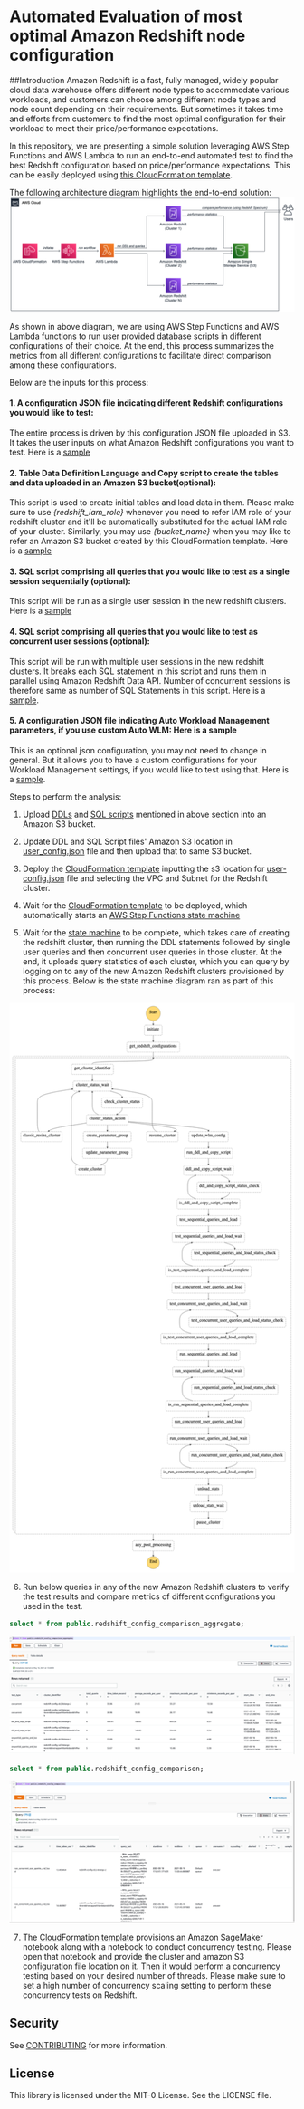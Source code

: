 # Automated Evaluation of most optimal Amazon Redshift node configuration

##Introduction
Amazon Redshift is a fast, fully managed, widely popular cloud data warehouse offers different node types to accommodate various workloads, and customers can choose among different node types and node count depending on their
requirements. But sometimes it takes time and efforts from customers to find the most optimal configuration for their workload to meet their price/performance expectations.

In this repository, we are presenting a simple solution leveraging AWS Step Functions and AWS Lambda to run an end-to-end automated test to find the best Redshift configuration based on price/performance expectations. This can be easily deployed using [this CloudFormation template](cf-template.yaml).

The following architecture diagram highlights the end-to-end solution:  
![Architecture Diagram](images/architecture.png)  

As shown in above diagram, we are using AWS Step Functions and AWS Lambda functions to run user provided database scripts in different configurations of their choice. At the end, this process summarizes the metrics from all different configurations to facilitate direct comparison among these configurations.

Below are the inputs for this process:
#### 1. A configuration JSON file indicating different Redshift configurations you would like to test:
The entire process is driven by this configuration JSON file uploaded in S3. It takes the user inputs on what Amazon Redshift configurations you want to test. Here is a [sample](user_config.json)

#### 2. Table Data Definition Language and Copy script to create the tables and data uploaded in an Amazon S3 bucket(optional):
This script is used to create initial tables and load data in them. Please make sure to use *{redshift_iam_role}* whenever you need to refer IAM role of your redshift cluster and it'll be automatically substituted for the actual IAM role of your cluster. Similarly, you may use *{bucket_name}* when you may like to refer an Amazon S3 bucket created by this CloudFormation template. Here is a [sample](test-cases/ddl.sql)

#### 3. SQL script comprising all queries that you would like to test as a single session sequentially (optional):
This script will be run as a single user session in the new redshift clusters. Here is a [sample](test-cases/test_queries.sql)

#### 4. SQL script comprising all queries that you would like to test as concurrent user sessions (optional):
This script will be run with multiple user sessions in the new redshift clusters. It breaks each SQL statement in this script and runs them in parallel using Amazon Redshift Data API. Number of concurrent sessions is therefore same as number of SQL Statements in this script. Here is a [sample](test-cases/test_queries.sql).

#### 5. A configuration JSON file indicating Auto Workload Management parameters, if you use custom Auto WLM: Here is a sample
This is an optional json configuration, you may not need to change in general. But it allows you to have a custom configurations for your Workload Management settings, if you would like to test using that.  Here is a [sample](test-cases/parameter_group_config.json).

Steps to perform the analysis:

1. Upload [DDLs](test-cases/ddl.sql) and [SQL scripts](test-cases/test_queries.sql) mentioned in above section into an Amazon S3 bucket.  

2. Update DDL and SQL Script files' Amazon S3 location in [user_config.json](user_config.json) file and then upload that to same S3 bucket.  

3. Deploy the [CloudFormation template](cf-template.yaml) inputting the s3 location for [user-config.json](user-config.json) file and selecting the VPC and Subnet for the Redshift cluster.  

4. Wait for the [CloudFormation template](cf-template.yaml) to be deployed, which automatically starts an [AWS Step Functions state machine](source-code/RedshiftWhatIfStepFunction.json)  

5. Wait for the [state machine](source-code/RedshiftWhatIfStepFunction.json) to be complete, which takes care of creating the redshift cluster, then running the DDL statements followed by single user queries and then concurrent user queries in those cluster. At the end, it uploads query statistics of each cluster, which you can query by logging on to any of the new Amazon Redshift clusters provisioned by this process.  Below is the state machine diagram ran as part of this process:  

![State Machine Diagram](images/statemachine.png)  

6. Run below queries in any of the new Amazon Redshift clusters to verify the test results and compare metrics of different configurations you used in the test.  

```sql
select * from public.redshift_config_comparison_aggregate;
```

![redshift_config_comparison_aggregate](images/redshift_config_comparison_aggregate.png)  

```sql
select * from public.redshift_config_comparison;
```

![redshift_config_comparison](images/redshift_config_comparison.png)  

7. The [CloudFormation template](cf-template.yaml) provisions an Amazon SageMaker notebook along with a notebook to conduct concurrency testing. Please open that notebook and provide the cluster and amazon S3 configuration file location on it. Then it would perform a concurrency testing based on your desired number of threads. Please make sure to set a high number of concurrency scaling setting to perform these concurrency tests on Redshift.

## Security

See [CONTRIBUTING](CONTRIBUTING.md#security-issue-notifications) for more information.

## License

This library is licensed under the MIT-0 License. See the LICENSE file.
